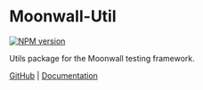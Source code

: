 # Moonwall-Util

[![NPM version](https://img.shields.io/npm/v/@moonwall/util?color=a1b858&label=)](https://www.npmjs.com/package/@moonwall/util)

Utils package for the Moonwall testing framework.

[GitHub](https://github.com/Moonsong-Labs/moonwall) | [Documentation](https://github.com/Moonsong-Labs/moonwall)
